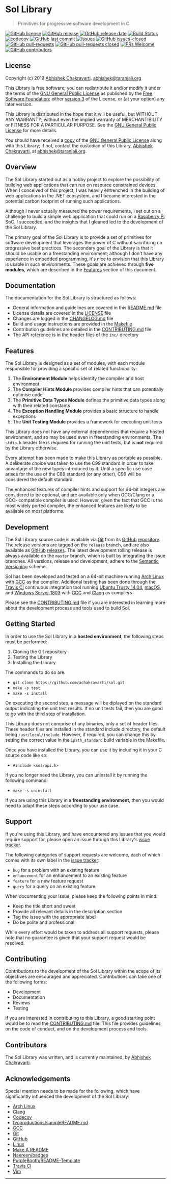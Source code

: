 # Sol Library
> Primitives for progressive software development in C


[![GitHub license](https://img.shields.io/github/license/achakravarti/sol.svg)](https://github.com/achakravarti/sol/blob/master/LICENSE) [![GitHub release](https://img.shields.io/github/release/achakravarti/sol.svg)](https://img.shields.io/github/release/achakravarti/sol) [![GitHub release date](https://img.shields.io/github/release-date/achakravarti/sol.svg)](https://img.shields.io/github/release-date/achakravarti/sol) 
[![Build Status](https://travis-ci.org/achakravarti/sol.svg?branch=master)](https://travis-ci.org/achakravarti/sol) [![codecov](https://codecov.io/gh/achakravarti/sol/branch/master/graph/badge.svg)](https://codecov.io/gh/achakravarti/sol) [![GitHub last commit](https://img.shields.io/github/last-commit/achakravarti/sol.svg)](https://github.com/achakravarti/sol/graphs/commit-activity) [![Issues](http://img.shields.io/github/issues/achakravarti/sol.svg)](https://github.com/achakravarti/sol/issues) [![GitHub issues-closed](https://img.shields.io/github/issues-closed/achakravarti/sol.svg)](https://github.com/achakravarti/sol/issues?q=is%3Aissue+is%3Aclosed) 
[![GitHub pull-requests](https://img.shields.io/github/issues-pr/achakravarti/sol.svg)](https://github.com/achakravarti/sol/pull/) [![GitHub pull-requests closed](https://img.shields.io/github/issues-pr-closed/achakravarti/sol.svg)](https://github.com/achakravart/sol/pull/) [![PRs Welcome](https://img.shields.io/badge/PRs-welcome-blue.svg)](http://makeapullrequest.com) [![GitHub contributors](https://img.shields.io/github/contributors/achakravarti/sol.svg)](https://github.com/achakravarti/sol/graphs/contributors/)


## License

Copyright (c) 2019 [Abhishek Chakravarti][]. 
<abhishek@taranjali.org>

This Library is free software; you can redistribute it and/or modify it under 
the terms of the [GNU General Public License][] as published by the [Free 
Software Foundation][]; either [version 3][] of the License, or (at your option)
any later version.

This Library is distributed in the hope that it will be useful, but WITHOUT ANY
WARRANTY; without even the implied warranty of MERCHANTIBILITY or FITNESS FOR A
PARTICULAR PURPOSE. See the [GNU General Public License][] for more details.

You should have received a [copy][] of the [GNU General Public License][] along
with this Library; if not, contact the custodian of this Library, [Abhishek
Chakravarti][], at <abhishek@taranjali.org>.


## Overview

The Sol Library started out as a hobby project to explore the possibility of
building web applications that can run on resource constrained devices. When I
conceived of this project, I was heavily entrenched in the building of web
applications in the .NET ecosystem, and I became interested in the potential
carbon footprint of running such applications. 

Although I never actually measured the power requirements, I set out on a 
challenge to build a simple web application that could run on a [Raspberry Pi][]
SoC. I succeeded, and the insights that I gleaned led to the development of the
Sol Library.

The primary goal of the Sol Library is to provide a set of primitives for 
software development that leverages the power of C without sacrificing on 
progressive best practices. The secondary goal of the Library is that it should
be usable on a freestanding environment; although I don't have any experience in 
embedded programming, it's nice to envision that this Library is usable in such
environments. These goals are achieved through **five modules**, which are 
described in the [Features](#features) section of this document.


## Documentation

The documentation for the Sol Library is structured as follows:
  * General information and guidelines are covered in this [README.md][] file
  * License details are covered in the [LICENSE][] file
  * Changes are logged in the [CHANGELOG.md][] file
  * Build and usage instructions are provided in the [Makefile][]
  * Contribution guidelines are detailed in the [CONTRIBUTING.md][] file
  * The API reference is in the header files of the `inc/` directory


## Features

The Sol Library is designed as a set of modules, with each module responsible
for providing a specific set of related functionality:
  1. The **Environment Module** helps identify the compiler and host environment
  2. The **Compiler Hints Module** provides compiler hints that can potentially
     optimise code
  3. The **Primitive Data Types Module** defines the primitive data types along
     with their related constants
  4. The **Exception Handling Module** provides a basic structure to handle
     exceptions
  5. The **Unit Testing Module** provides a framework for executing unit tests

This Library does not have any external dependencies that require a hosted
environment, and so may be used even in freestanding environments. The `stdio.h`
header file is required for running the unit tests, but is __not__ required by
the Library otherwise.

Every attempt has been made to make this Library as portable as possible. A
deliberate choice was taken to use the C99 standard in order to take advantage
of the new types introduced by it. Until a specific use case arises for the use
of the C89 standard (or any other), C99 will be considered the default standard.

The enhanced features of compiler hints and support for 64-bit integers are
considered to be optional, and are available only when GCC/Clang or a GCC-
compatible compiler is used. However, given the fact that GCC is the most widely
ported compiler, the enhanced features are likely to be available on most 
platforms.


## Development

The Sol Library source code is available via [Git][] from its [GitHub][]
[repository][]. The release versions are tagged on the `release` branch, and are
also available as [GitHub][] [releases][]. The latest development rolling 
release is always available on the `master` branch, which is built by 
integrating the issue  branches. All versions, release and development, adhere
to the [Semantic Versioning][] scheme.

Sol has been developed and tested on a 64-bit machine running [Arch Linux][]
with [GCC][] as the compiler. Additional testing has been done through the
[Travis CI][] continuous integration tool running [Ubuntu Trusty 14.04][],
[macOS][], and [Windows Server 1803][] with [GCC][] and [Clang][] as compilers.

Please see the [CONTRIBUTING.md][] file if you are interested in learning more
about the development process and tools used to build Sol.


## Getting Started
In order to use the Sol Library in a **hosted environment**, the following steps
must be performed:  
  1. Cloning the Git repository  
  2. Testing the Library
  3. Installing the Library


The commands to do so are:  
  - `git clone https://github.com/achakravarti/sol.git`  
  - `make -s test`  
  - `make -s install`  

On executing the second step, a message will be diplayed on the standard output
indicating the unit test results. If no unit tests fail, then you are good to go
with the third step of installation.

This Library does not comprise of any binaries, only a set of header files.
These header files are installed in the standard include directory, the default
being `/usr/local/include`. However, if required, you can change this by setting
the correct value in the `ipath_standard` build variable in the Makefile.

Once you have installed the Library, you can use it by including it in your C 
source code like so:  
  - `#include <sol/api.h>`  

If you no longer need the Library, you can uninstall it by running the
following command:  
  - `make -s uninstall`  

If you are using this Library in a **freestanding environment**, then you would
need to adapt these steps according to your use case.


## Support

If you're using this Library, and have encountered any issues that you would
require support for, please open an issue through this Library's [issue
tracker][]. 

The following categories of support requests are welcome, each of which comes
with its own label in the [issue tracker][]:
  * `bug` for a problem with an existing feature
  * `enhancement` for an enhancement to an existing feature
  * `feature` for a new feature request
  * `query` for a query on an existing feature

When documenting your issue, please keep the following points in mind:  
  * Keep the title short and sweet
  * Provide all relevant details in the description section
  * Tag the issue with the appropriate label
  * Do be polite and professional

While every effort would be taken to address all support requests, please note
that no guarantee is given that your support request would be resolved.


## Contributing

Contributions to the development of the Sol Library within the scope of its
objectives are encouraged and appreciated. Contributions can take one of the
following forms:  
  * Development
  * Documentation
  * Reviews
  * Testing

If you are interested in contributing to this Library, a good starting point
would be to read the [CONTRIBUTING.md][] file. This file provides guidelines on
the code of conduct, and on the development process and tools.


## Contributors

The Sol Library was written, and is currently maintained, by 
[Abhishek Chakravarti][].


## Acknowledgements
Special mention needs to be made for the following, which have significantly
influenced the development of the Sol Library:  
  * [Arch Linux][]  
  * [Clang][]  
  * [Codecov][]  
  * [fvcproductions/sampleREADME.md][]  
  * [GCC][]  
  * [Git][]  
  * [GitHub][]  
  * [Linux][]  
  * [Make A README][]  
  * [Naereen/badges][]  
  * [PurpleBooth/README-Template][]  
  * [Travis CI][]  
  * [Vim][]


* * *


[Abhishek Chakravarti]:https://github.com/achakravarti
[Arch Linux]:https://www.archlinux.org
[CHANGELOG.md]:https://github.com/achakravarti/sol/blob/master/CHANGELOG.md/
[Clang]:https://clang.llvm.org
[Codecov]:https://codecov.io
[CONTRIBUTING.md]:https://github.com/achakravarti/sol/blob/master/CONTRIBUTING.md/
[copy]:https://github.com/achakravarti/sol/blob/master/LICENSE
[Free Software Foundation]:https://www.fsf.org
[fvcproductions/sampleREADME.md]:https://gist.github.com/fvcproductions/1bfc2d4aecb01a834b46
[GCC]:https://gcc.gnu.org
[Git]:https://git-scm.com
[GitHub]:https://github.com
[GNU General Public License]:https://choosealicense.com/licenses/gpl-3.0
[issue tracker]:https://github.com/achakravarti/sol/issues
[LICENSE]:https://github.com/achakravarti/sol/blob/master/LICENSE
[Linux]:https://www.kernel.org
[macOS]:https://www.apple.com/macos
[Make A README]:https://makeareadme.com
[Makefile]:https://github.com/achakravarti/sol/blob/master/Makefile/
[Naereen/badges]:https://github.com/Naereen/badges
[PurpleBooth/README-Template]:https://gist.github.com/PurpleBooth/109311bb0361f32d87a2
[Raspberry Pi]:https://www.raspberrypi.org/
[README.md]:https://github.com/achakravarti/sol/blob/master/README.md/
[releases]:https://github.com/achakravarti/sol/releases
[repository]:https://github.com/achakravarti/sol
[Semantic Versioning]:http://semver.org
[Travis CI]:https://travis-ci.org
[version 3]:https://www.gnu.org/licenses/gpl-3.0.en.html
[Ubuntu Trusty 14.04]:http://releases.ubuntu.com/14.04
[Vim]:https://www.vim.org
[Windows Server 1803]:https://docs.microsoft.com/en-us/windows-server/get-started/get-started-with-1803

